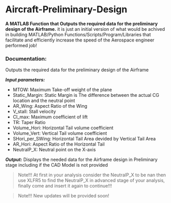 # Aircraft-Preliminary-Design
**A MATLAB Function that Outputs the required data for the preliminary design of the Airframe.**
it is just an initial version of what would be achived in building MATLAB/Python Functions/Scripts/Program/Libraries 
that facilitate and efficiently increase the speed of the Aerospace engineer performed job!


### Documentation:
Outputs the required data for the preliminary design of the Airframe

 ***Input parameters:***
+ MTOW: Maximum Take-off weight of the plane
+ Static_Margin: Static Margin is The difference between the actual CG location and the neutral point
+ AR_Wing: Aspect Ratio of the Wing
+ V_stall: Stall velocity
+ Cl_max: Maximum coefficient of lift
+ TR: Taper Ratio
+ Volume_Hori: Horizontal Tail volume coefficient
+ Volume_Vert: Vertical Tail volume coefficient
+ SHori_per_SWing: Horizontal Tail Area devided by Vertical Tail Area
+ AR_Hori: Aspect Ratio of the Horizontal Tail
+ NeutralP_X: Neutral point on the X-axis 

***Output:*** Displays the needed data for the Airframe design in Preliminary stage including if the CAD Model is not provided

> Note!!! At first in your analysis consider the NeutralP_X to be nan then use XLFR5 to find the NeutralP_X in advanced stage of your analysis,
finally come and insert it again to continue!!!

> Note!!! New updates will be provided soon!
